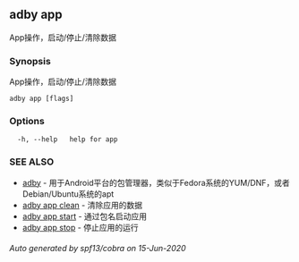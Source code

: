 ## adby app

App操作，启动/停止/清除数据

### Synopsis

App操作，启动/停止/清除数据

```
adby app [flags]
```

### Options

```
  -h, --help   help for app
```

### SEE ALSO

* [adby](adby.md)	 - 用于Android平台的包管理器，类似于Fedora系统的YUM/DNF，或者Debian/Ubuntu系统的apt
* [adby app clean](adby_app_clean.md)	 - 清除应用的数据
* [adby app start](adby_app_start.md)	 - 通过包名启动应用
* [adby app stop](adby_app_stop.md)	 - 停止应用的运行

###### Auto generated by spf13/cobra on 15-Jun-2020
